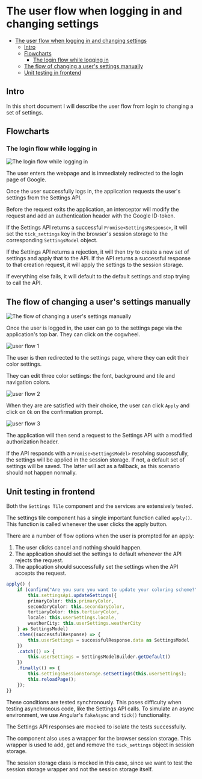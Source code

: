 # The user flow when logging in and changing settings

- [The user flow when logging in and changing settings](#the-user-flow-when-logging-in-and-changing-settings)
  - [Intro](#intro)
  - [Flowcharts](#flowcharts)
    - [The login flow while logging in](#the-login-flow-while-logging-in)
  - [The flow of changing a user's settings manually](#the-flow-of-changing-a-users-settings-manually)
  - [Unit testing in frontend](#unit-testing-in-frontend)

## Intro

In this short document I will describe the user flow from login to changing a set of settings.

## Flowcharts

### The login flow while logging in

![The login flow while logging in](images/10-user-flow-login.jpg)

The user enters the webpage and is immediately redirected to the login page of Google. 

Once the user successfully logs in, the application requests the user's settings from the Settings API. 

Before the request exits the application, an interceptor will modify the request and add an authentication header with the Google ID-token.

If the Settings API returns a successful `Promise<SettingsResponse>`, it will set the `tick_settings` key in the browser's session storage to the corresponding `SettingsModel` object.

If the Settings API returns a rejection, it will then try to create a new set of settings and apply that to the API. If the API returns a successful response to that creation request, it will apply the settings to the session storage.

If everything else fails, it will default to the default settings and stop trying to call the API.

## The flow of changing a user's settings manually

![The flow of changing a user's settings manually](images/10-user-flow-change-settings.jpg)

Once the user is logged in, the user can go to the settings page via the application's top bar. They can click on the cogwheel.

![user flow 1](images/10-change-settings-1.png)

The user is then redirected to the settings page, where they can edit their color settings.

They can edit three color settings: the font, background and tile and navigation colors.

![user flow 2](images/10-change-settings-2.png)

When they are are satisfied with their choice, the user can click `Apply` and click on `Ok` on the confirmation prompt.

![user flow 3](images/10-change-settings-3.png)

The application will then send a request to the Settings API with a modified authorization header. 

If the API responds with a `Promise<SettingsModel>` resolving successfully, the settings will be applied in the session storage. If not, a default set of settings will be saved. The latter will act as a fallback, as this scenario should not happen normally.

## Unit testing in frontend

Both the `Settings Tile` component and the services are extensively tested.

The settings tile component has a single important function called `apply()`. This function is called whenever the user clicks the apply button.

There are a number of flow options when the user is prompted for an apply:

1) The user clicks cancel and nothing should happen.
2) The application should set the settings to default whenever the API rejects the request.
3) The application should successfully set the settings when the API accepts the request.

```ts
apply() {
    if (confirm("Are you sure you want to update your coloring scheme?")) {
        this.settingsApi.updateSettings({
        primaryColor: this.primaryColor,
        secondaryColor: this.secondaryColor,
        tertiaryColor: this.tertiaryColor,
        locale: this.userSettings.locale,
        weatherCity: this.userSettings.weatherCity
    } as SettingsModel)
    .then((successfulResponse) => {
        this.userSettings = successfulResponse.data as SettingsModel
    })
    .catch(() => {
        this.userSettings = SettingsModelBuilder.getDefault()
    })
    .finally(() => {
        this.settingsSessionStorage.setSettings(this.userSettings);
        this.reloadPage();
    });
}}
```

These conditions are tested synchronously. This poses difficulty when testing asynchronous code, like the Settings API calls. To simulate an async environment, we use Angular's `fakeAsync` and `tick()` functionality. 

The Settings API responses are mocked to isolate the tests successfully. 

The component also uses a wrapper for the browser session storage. This wrapper is used to add, get and remove the `tick_settings` object in session storage.

The session storage class is mocked in this case, since we want to test the session storage wrapper and not the session storage itself.